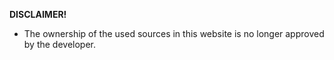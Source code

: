 **DISCLAIMER!**

* The ownership of the used sources in this website is no longer approved by the developer.
